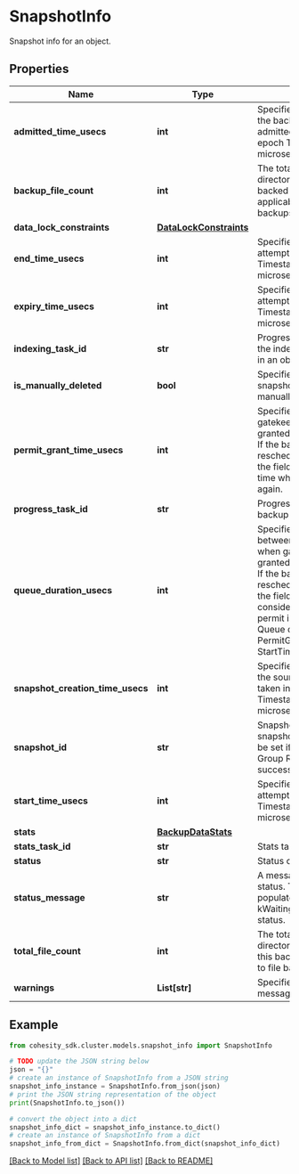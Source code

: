 # SnapshotInfo

Snapshot info for an object.

## Properties

Name | Type | Description | Notes
------------ | ------------- | ------------- | -------------
**admitted_time_usecs** | **int** | Specifies the time at which the backup task was admitted to run in Unix epoch Timestamp(in microseconds) for an object. | [optional] 
**backup_file_count** | **int** | The total number of file and directory entities that are backed up in this run. Only applicable to file based backups. | [optional] 
**data_lock_constraints** | [**DataLockConstraints**](DataLockConstraints.md) |  | [optional] 
**end_time_usecs** | **int** | Specifies the end time of attempt in Unix epoch Timestamp(in microseconds) for an object. | [optional] 
**expiry_time_usecs** | **int** | Specifies the expiry time of attempt in Unix epoch Timestamp (in microseconds) for an object. | [optional] 
**indexing_task_id** | **str** | Progress monitor task for the indexing of documents in an object. | [optional] 
**is_manually_deleted** | **bool** | Specifies whether the snapshot is deleted manually. | [optional] 
**permit_grant_time_usecs** | **int** | Specifies the time when gatekeeper permit is granted to the backup task. If the backup task is rescheduled due to errors, the field is updated to the time when permit is granted again. | [optional] 
**progress_task_id** | **str** | Progress monitor task for backup of the object. | [optional] 
**queue_duration_usecs** | **int** | Specifies the duration between the startTime and when gatekeeper permit is granted to the backup task. If the backup task is rescheduled due to errors, the field is updated considering the time when permit is granted again. Queue duration &#x3D; PermitGrantTimeUsecs - StartTimeUsecs | [optional] 
**snapshot_creation_time_usecs** | **int** | Specifies the time at which the source snapshot was taken in Unix epoch Timestamp(in microseconds) for an object. | [optional] 
**snapshot_id** | **str** | Snapshot id for a successful snapshot. This field will not be set if the Protection Group Run has no successful attempt. | [optional] 
**start_time_usecs** | **int** | Specifies the start time of attempt in Unix epoch Timestamp(in microseconds) for an object. | [optional] 
**stats** | [**BackupDataStats**](BackupDataStats.md) |  | [optional] 
**stats_task_id** | **str** | Stats task for an object. | [optional] 
**status** | **str** | Status of snapshot. | [optional] 
**status_message** | **str** | A message decribing the status. This will be populated currently only for kWaitingForOlderBackupRun status. | [optional] 
**total_file_count** | **int** | The total number of file and directory entities visited in this backup. Only applicable to file based backups. | [optional] 
**warnings** | **List[str]** | Specifies a list of warning messages. | [optional] 

## Example

```python
from cohesity_sdk.cluster.models.snapshot_info import SnapshotInfo

# TODO update the JSON string below
json = "{}"
# create an instance of SnapshotInfo from a JSON string
snapshot_info_instance = SnapshotInfo.from_json(json)
# print the JSON string representation of the object
print(SnapshotInfo.to_json())

# convert the object into a dict
snapshot_info_dict = snapshot_info_instance.to_dict()
# create an instance of SnapshotInfo from a dict
snapshot_info_from_dict = SnapshotInfo.from_dict(snapshot_info_dict)
```
[[Back to Model list]](../README.md#documentation-for-models) [[Back to API list]](../README.md#documentation-for-api-endpoints) [[Back to README]](../README.md)


